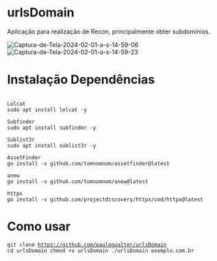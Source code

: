 # urlsDomain
Aplicação para realização de Recon, principalmente obter subdomínios. 

<img src="https://i.ibb.co/sJG8CgT/Captura-de-Tela-2024-02-01-a-s-14-59-06.png" alt="Captura-de-Tela-2024-02-01-a-s-14-59-06" border="0">
<img src="https://i.ibb.co/KwfwtgS/Captura-de-Tela-2024-02-01-a-s-14-59-23.png" alt="Captura-de-Tela-2024-02-01-a-s-14-59-23" border="0">

# Instalação Dependências
<code>
Lolcat
sudo apt install lolcat -y
</code>

<code>
Subfinder
sudo apt install subfinder -y
</code>

<code>
Sublist3r
sudo apt install sublist3r -y
</code>

<code>
AssetFinder
go install -v github.com/tomnomnom/assetfinder@latest
</code>

<code>
anew
go install -v github.com/tomnomnom/anew@latest
</code>

<code>
httpx
go install -v github.com/projectdiscovery/httpx/cmd/httpx@latest
</code>

# Como usar
<code>git clone https://github.com/paulogualter/urlsDomain
cd urlsDomain
chmod +x urlsDomain
./urlsDomain exemplo.com.br</code>

